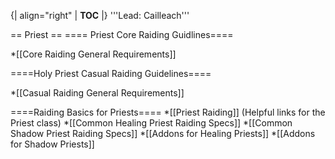 {| align="right"
  | __TOC__
  |}
'''Lead: Cailleach'''



== Priest ==
==== Priest Core Raiding Guidlines====

*[[Core Raiding General Requirements]]

====Holy Priest Casual Raiding Guidelines====

*[[Casual Raiding General Requirements]]


====Raiding Basics for Priests====
*[[Priest Raiding]] (Helpful links for the Priest class)
*[[Common Healing Priest Raiding Specs]]
*[[Common Shadow Priest Raiding Specs]]
*[[Addons for Healing Priests]]
*[[Addons for Shadow Priests]]